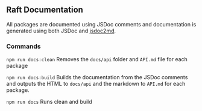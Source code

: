 ## Raft Documentation
All packages are documented using JSDoc comments and documentation is generated using both JSDoc and [jsdoc2md](https://github.com/jsdoc2md).

### Commands
`npm run docs:clean`
Removes the `docs/api` folder and `API.md` file for each package

`npm run docs:build`
Builds the documentation from the JSDoc comments and outputs the HTML to `docs/api` and the markdown to `API.md` for each package.

`npm run docs`
Runs clean and build
